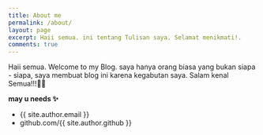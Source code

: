 ```yaml
---
title: About me
permalink: /about/
layout: page
excerpt: Haii semua. ini tentang Tulisan saya. Selamat menikmati!.
comments: true
---
```


Haii semua. Welcome to my Blog. saya hanya orang biasa yang bukan siapa - siapa, saya membuat blog ini karena kegabutan saya. Salam kenal Semua!!!👋😁

**may u needs ✨**

- {{ site.author.email }}
- github.com/{{ site.author.github }}
